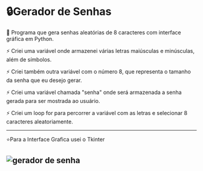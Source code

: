 # 🔒Gerador de Senhas
📌 Programa que gera senhas aleatórias de 8 caracteres com interface gráfica em Python.

⚡ Criei uma variável onde armazenei várias letras maiúsculas e minúsculas, além de símbolos.

⚡ Criei também outra variável com o número 8, que representa o tamanho da senha que eu desejo gerar.

⚡ Criei uma variável chamada "senha" onde será armazenada a senha gerada para ser mostrada ao usuário.

⚡ Criei um loop for para percorrer a variável com as letras e selecionar 8 caracteres aleatoriamente.

---
⭐Para a Interface Grafica usei o Tkinter

![gerador de senha](https://github.com/user-attachments/assets/351d018e-a752-42b8-8980-0f34fcb06306)
---
